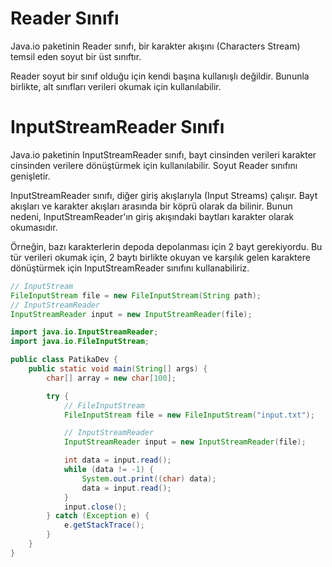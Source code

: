 # Reader Sınıfı
Java.io paketinin Reader sınıfı, bir karakter akışını (Characters Stream) temsil eden soyut bir üst sınıftır.

Reader soyut bir sınıf olduğu için kendi başına kullanışlı değildir. Bununla birlikte, alt sınıfları verileri okumak için kullanılabilir.

# InputStreamReader Sınıfı
Java.io paketinin InputStreamReader sınıfı, bayt cinsinden verileri karakter cinsinden verilere dönüştürmek için kullanılabilir. Soyut Reader sınıfını genişletir.

InputStreamReader sınıfı, diğer giriş akışlarıyla (Input Streams) çalışır. Bayt akışları ve karakter akışları arasında bir köprü olarak da bilinir. Bunun nedeni, InputStreamReader'ın giriş akışındaki baytları karakter olarak okumasıdır.

Örneğin, bazı karakterlerin depoda depolanması için 2 bayt gerekiyordu. Bu tür verileri okumak için, 2 baytı birlikte okuyan ve karşılık gelen karaktere dönüştürmek için InputStreamReader sınıfını kullanabiliriz.

```java
// InputStream
FileInputStream file = new FileInputStream(String path);
// InputStreamReader
InputStreamReader input = new InputStreamReader(file);
```

```java
import java.io.InputStreamReader;
import java.io.FileInputStream;

public class PatikaDev {
    public static void main(String[] args) {
        char[] array = new char[100];

        try {
            // FileInputStream
            FileInputStream file = new FileInputStream("input.txt");

            // InputStreamReader
            InputStreamReader input = new InputStreamReader(file);

            int data = input.read();
            while (data != -1) {
                System.out.print((char) data);
                data = input.read();
            }
            input.close();
        } catch (Exception e) {
            e.getStackTrace();
        }
    }
}
```